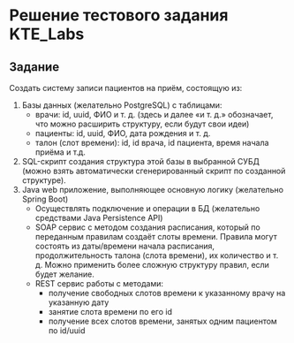 # Решение тестового задания KTE_Labs

## Задание

Создать систему записи пациентов на приём, состоящую из:  
1. Базы данных (желательно PostgreSQL) с таблицами:  
   - врачи: id, uuid, ФИО и т. д. (здесь и далее «и т. д.» обозначает, что можно расширить структуру, если будут свои идеи)  
   - пациенты: id, uuid, ФИО, дата рождения и т. д.  
   - талон (слот времени): id, id врача, id пациента, время начала приёма и т.д.  
2. SQL-скрипт создания структура этой базы в выбранной СУБД (можно взять автоматически сгенерированный скрипт по созданной структуре).
3. Java web приложение, выполняющее основную логику (желательно Spring Boot)  
   - Осуществлять подключение и операции в БД (желательно средствами Java Persistence API)
   - SOAP сервис с методом создания расписания, который по переданным правилам создаёт слоты времени. Правила могут состоять из даты/времени начала расписания, продолжительность талона (слота времени), их количество и т. д. Можно применить более сложную структуру правил, если будет желание.
   - REST сервис работы с методами:
     - получение свободных слотов времени к указанному врачу на указанную дату
     - занятие слота времени по его id
     - получение всех слотов времени, занятых одним пациентом по id/uuid
